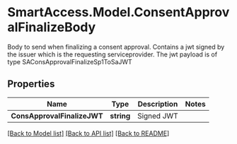 # SmartAccess.Model.ConsentApprovalFinalizeBody
Body to send when finalizing a consent approval. Contains a jwt signed by the issuer which is the requesting serviceprovider. The jwt payload is of type SAConsApprovalFinalizeSp1ToSaJWT

## Properties

Name | Type | Description | Notes
------------ | ------------- | ------------- | -------------
**ConsApprovalFinalizeJWT** | **string** | Signed JWT | 

[[Back to Model list]](../README.md#documentation-for-models) [[Back to API list]](../README.md#documentation-for-api-endpoints) [[Back to README]](../README.md)


